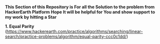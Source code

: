 **This Section of this Repository  is For all the Solution to the problem from HackerEarth Platform**
**Hope It will be helpful for You and show support to my work by hitting a Star**



**1.  Equal Parity**
(https://www.hackerearth.com/practice/algorithms/searching/linear-search/practice-problems/algorithm/equal-parity-ccc0c1dd/)
